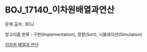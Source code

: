 # BOJ_17140_이차원배열과연산
문제 출처 : BOJ

알고리즘 분류 : 구현(Implementation), 정렬(Sort), 시뮬레이션(Simulation)

[이차원 배열과 연산](https://www.acmicpc.net/problem/17140)